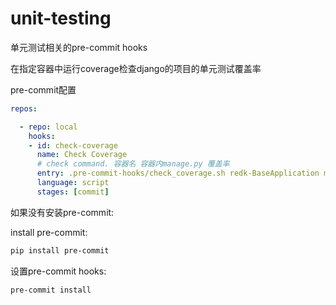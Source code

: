 # unit-testing
单元测试相关的pre-commit hooks


在指定容器中运行coverage检查django的项目的单元测试覆盖率

pre-commit配置
```yaml
repos:

  - repo: local
    hooks:
    - id: check-coverage
      name: Check Coverage
      # check command. 容器名 容器内manage.py 覆盖率
      entry: .pre-commit-hooks/check_coverage.sh redk-BaseApplication manage.py 90
      language: script
      stages: [commit]

```

如果没有安装pre-commit:

install pre-commit:
```bash
pip install pre-commit
```
设置pre-commit hooks:
```bash
pre-commit install
```
